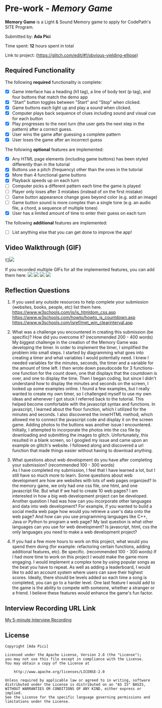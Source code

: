 # Pre-work - *Memory Game*

**Memory Game** is a Light & Sound Memory game to apply for CodePath's SITE Program. 

Submitted by: **Ada Pici**

Time spent: **12** hours spent in total

Link to project: (https://glitch.com/edit/#!/obvious-yielding-ellipse)

## Required Functionality

The following **required** functionality is complete:

* [X] Game interface has a heading (h1 tag), a line of body text (p tag), and four buttons that match the demo app
* [X] "Start" button toggles between "Start" and "Stop" when clicked. 
* [X] Game buttons each light up and play a sound when clicked. 
* [X] Computer plays back sequence of clues including sound and visual cue for each button
* [X] Play progresses to the next turn (the user gets the next step in the pattern) after a correct guess. 
* [X] User wins the game after guessing a complete pattern
* [X] User loses the game after an incorrect guess

The following **optional** features are implemented:

* [X] Any HTML page elements (including game buttons) has been styled differently than in the tutorial
* [X] Buttons use a pitch (frequency) other than the ones in the tutorial
* [X] More than 4 functional game buttons
* [X] Playback speeds up on each turn
* [ ] Computer picks a different pattern each time the game is played
* [ ] Player only loses after 3 mistakes (instead of on the first mistake)
* [ ] Game button appearance change goes beyond color (e.g. add an image)
* [ ] Game button sound is more complex than a single tone (e.g. an audio file, a chord, a sequence of multiple tones)
* [X] User has a limited amount of time to enter their guess on each turn

The following **additional** features are implemented:

- [ ] List anything else that you can get done to improve the app!

## Video Walkthrough (GIF)
![]![](https://i.imgur.com/TwhTLU0.gif)


If you recorded multiple GIFs for all the implemented features, you can add them here:
![](gif1-link-here)
![](gif2-link-here)
![](gif3-link-here)
![](gif4-link-here)

## Reflection Questions
1. If you used any outside resources to help complete your submission (websites, books, people, etc) list them here. 
https://www.w3schools.com/js/js_htmldom_css.asp
https://www.w3schools.com/howto/howto_js_countdown.asp
https://www.w3schools.com/jsref/met_win_clearinterval.asp

2. What was a challenge you encountered in creating this submission (be specific)? How did you overcome it? (recommended 200 - 400 words)    
        My biggest challenge in the creation of the Memory Game was developing the timer. In order to implement the timer, I simplified the problem into small steps. I started by diagramming what goes into creating a timer and what variables I would potentially need. I knew I needed variables for the minutes, seconds, the timer and a variable for the amount of time left. I then wrote down pseudocode for 3 functions- one function for the count down, one that displays that the countdown is over, and one to display the time.  Then I began coding, but since I didn't understand how to display the minutes and seconds on the screen, I looked up some examples online. I found a few examples, but I really wanted to create my own timer, so I challenged myself to use my own ideas and whenever I got stuck I referred back to the tutorial. This helped become comfortable with the javascript syntax and functions. In javascript, I learned about the floor function, which I utilized for the minutes and seconds. I also discovered the innerHTML method, which allowed me to connect the javascript code and display it on the screen game. Adding photos to the buttons was another issue I encountered. Initially, I attempted to incorporate the photos into the css file by downloading and submitting the images to glitch. Unfortunately, this resulted in a blank screen, so I googled my issue and came upon an example on glitch's website. I followed along and discovered a url function that made things easier without having to download anything.

3. What questions about web development do you have after completing your submission? (recommended 100 - 300 words)  
        As I have completed my submission, I feel that I have learned a lot, but I still have so much more to learn. Some questions about web development are how are websites with lots of web pages organized? In the memory game, we only had one css file, one html, and one javascript file. But what if we had to create 10 web pages? I am interested in how a big web development project can be developed. Another question I had was how can you incorporate other languages and data into web development? For example, if you wanted to build a social media web page how would you retrieve a user's data onto the web page? And how can you use programming languages like C++, Java or Python to program a web page? My last question is what other languages can you use for web development? Is javascript, html, css the only languages you need to make a web development project?

4. If you had a few more hours to work on this project, what would you spend them doing (for example: refactoring certain functions, adding additional features, etc). Be specific. (recommended 100 - 300 words) 
        If I had more time to work on this project I would make the game more engaging. I would implement a complex tone by using popular songs as the beat you have to repeat. As well as adding a leaderboard, I would like to add an account system where users can save their highest scores. Ideally, there should be levels added so each time a song is completed, you can go to a harder level. One last feature I would add to the game is the ability to compete with someone, whether a  stranger or a friend. I believe these features would enhance the game's fun factor. 



## Interview Recording URL Link

[My 5-minute Interview Recording](https://drive.google.com/file/d/1aR2AB4owhi3xh_-dXO07WvKxhjYA2fh_/view)


## License

    Copyright [Ada Pici]

    Licensed under the Apache License, Version 2.0 (the "License");
    you may not use this file except in compliance with the License.
    You may obtain a copy of the License at

        http://www.apache.org/licenses/LICENSE-2.0

    Unless required by applicable law or agreed to in writing, software
    distributed under the License is distributed on an "AS IS" BASIS,
    WITHOUT WARRANTIES OR CONDITIONS OF ANY KIND, either express or implied.
    See the License for the specific language governing permissions and
    limitations under the License.

